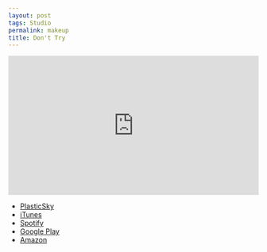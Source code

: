 ```yaml
---
layout: post
tags: Studio
permalink: makeup
title: Don't Try
---
```


<iframe src="https://player.vimeo.com/video/100481336" width="100%" height="281" frameborder="0" webkitallowfullscreen mozallowfullscreen allowfullscreen></iframe>

- [PlasticSky][1]
- [iTunes][2]
- [Spotify][3]
- [Google Play][4]
- [Amazon][5]

[1]:	http://nashp.com/plasticsky
[2]:	https://itunes.apple.com/us/album/dont-try-feat.-paul-noyola/id552992286
[3]:	https://play.spotify.com/album/39shD5j4avdbWtnJyeIr0h?play=true&utm_source=open.spotify.com&utm_medium=open
[4]:	https://play.google.com/store/music/album/Nashp_Don_t_Try_feat_Paul_Noyola?id=B73ri5qmidrq4vz6jhl354xi5ii&hl=en
[5]:	http://www.amazon.com/Dont-Try-feat-Paul-Noyola/dp/B008XID3F0